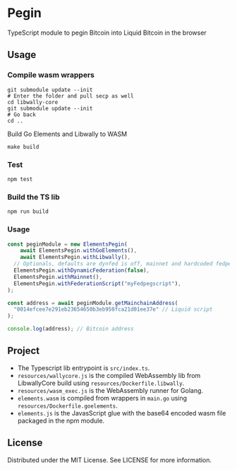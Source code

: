 # Pegin

TypeScript module to pegin Bitcoin into Liquid Bitcoin in the browser

## Usage

### Compile wasm wrappers

```
git submodule update --init 
# Enter the folder and pull secp as well
cd libwally-core
git submodule update --init
# Go back
cd ..
```

Build Go Elements and Libwally to WASM

```
make build
```

### Test

```
npm test
```

### Build the TS lib

```
npm run build
```


### Usage

```js
const peginModule = new ElementsPegin(
	await ElementsPegin.withGoElements(),
	await ElementsPegin.withLibwally(),
  // Optionals, defaults are dynfed is off, mainnet and hardcoded fedpeg script
  ElementsPegin.withDynamicFederation(false),
  ElementsPegin.withMainnet(),
  ElementsPegin.withFederationScript("myFedpegscript"),
);

const address = await peginModule.getMainchainAddress(
  "0014efcee7e291eb23654650b3eb950fca21d01ee37e" // Liquid script
);

console.log(address); // Bitcoin address
```

## Project

- The Typescript lib entrypoint is `src/index.ts`.
- `resources/wallycore.js` is the compiled WebAssembly lib from LibwallyCore build using `resources/Dockerfile.libwally`.
- `resources/wasm_exec.js` is the WebAssembly runner for Golang.
- `elements.wasm` is compiled from wrappers in `main.go` using `resources/Dockerfile.goelements`.
- `elements.js` is the JavasScript glue with the base64 encoded wasm file packaged in the npm module.



## License

Distributed under the MIT License. See LICENSE for more information.
